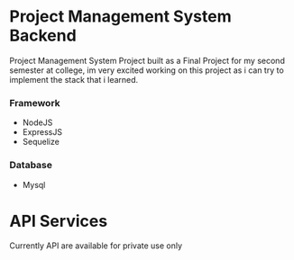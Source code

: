 # Project Management System Backend
Project Management System Project built as a Final Project for my second semester at college, im very excited working on this project as i can try to implement the stack that i learned.
### Framework
- NodeJS
- ExpressJS
- Sequelize
### Database
- Mysql

# API Services
Currently API are available for private use only
